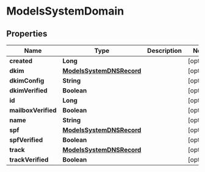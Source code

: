 
# ModelsSystemDomain

## Properties
Name | Type | Description | Notes
------------ | ------------- | ------------- | -------------
**created** | **Long** |  |  [optional]
**dkim** | [**ModelsSystemDNSRecord**](ModelsSystemDNSRecord.md) |  |  [optional]
**dkimConfig** | **String** |  |  [optional]
**dkimVerified** | **Boolean** |  |  [optional]
**id** | **Long** |  |  [optional]
**mailboxVerified** | **Boolean** |  |  [optional]
**name** | **String** |  |  [optional]
**spf** | [**ModelsSystemDNSRecord**](ModelsSystemDNSRecord.md) |  |  [optional]
**spfVerified** | **Boolean** |  |  [optional]
**track** | [**ModelsSystemDNSRecord**](ModelsSystemDNSRecord.md) |  |  [optional]
**trackVerified** | **Boolean** |  |  [optional]




